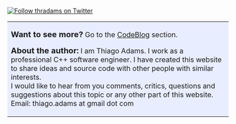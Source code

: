 <p></p>

<a href="http://www.twitter.com/thradams"><img src="http://twitter-badges.s3.amazonaws.com/follow_me-b.png" alt="Follow thradams on Twitter"/></a>

<p></p>

<script src="http://widgets.twimg.com/j/2/widget.js"></script>
<script>
new TWTR.Widget({
  version: 2,
  type: 'profile',
  rpp: 4,
  interval: 6000,
  width: 500,
  height: 300,
  theme: {
    shell: {
      background: '#333333',
      color: '#ffffff'
    },
    tweets: {
      background: '#000000',
      color: '#ffffff',
      links: '#4aed05'
    }
  },
  features: {
    scrollbar: true,
    loop: false,
    live: true,
    hashtags: true,
    timestamp: true,
    avatars: false,
    behavior: 'all'
  }
}).render().setUser('thradams').start();
</script>


<p></p> 
<table style="background-color: #E8EEFF;width:100%"> 
<tr> 
<td> 
<p><span style="font-size: large; font-weight: bold">Want to see more?</span> 
Go to the <a href="codeblog.htm">CodeBlog</a> section.</p> 
<p><span style="font-size: large; font-weight: bold">About the author:</span> 
I am Thiago Adams. I work as a professional C++ software engineer. I have created this website to share ideas and source code with other people with similar interests.<br> 
I would like to hear from you comments, critics, questions and suggestions about this topic or any other part of this website. Email: thiago.adams at gmail dot com</p> 
</td> 
</tr> 
</table
>

<!-- Page content end --> 
</td> 
</td> 
</tr> 
</table> 
</body> 
</html> 
